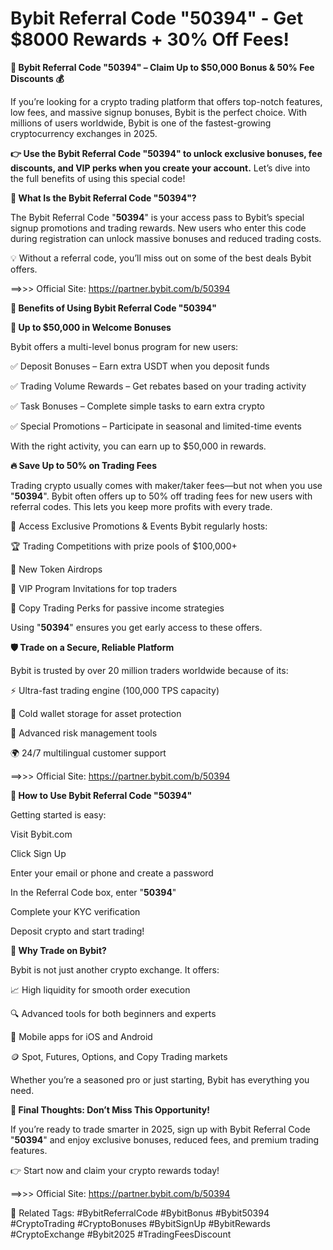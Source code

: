 # Bybit Referral Code "50394" - Get $8000 Rewards + 30% Off Fees!

**🎉 Bybit Referral Code "50394" – Claim Up to $50,000 Bonus & 50% Fee Discounts 💰**

If you’re looking for a crypto trading platform that offers top-notch features, low fees, and massive signup bonuses, Bybit is the perfect choice. With millions of users worldwide, Bybit is one of the fastest-growing cryptocurrency exchanges in 2025.

**👉 Use the Bybit Referral Code "50394" to unlock exclusive bonuses, fee discounts, and VIP perks when you create your account.**
Let’s dive into the full benefits of using this special code!

**🔑 What Is the Bybit Referral Code "50394"?**

The Bybit Referral Code "**50394**" is your access pass to Bybit’s special signup promotions and trading rewards. New users who enter this code during registration can unlock massive bonuses and reduced trading costs.

💡 Without a referral code, you’ll miss out on some of the best deals Bybit offers.

==>>> Official Site: https://partner.bybit.com/b/50394

**🎁 Benefits of Using Bybit Referral Code "50394"**

**💸 Up to $50,000 in Welcome Bonuses**

Bybit offers a multi-level bonus program for new users:

✅ Deposit Bonuses – Earn extra USDT when you deposit funds

✅ Trading Volume Rewards – Get rebates based on your trading activity

✅ Task Bonuses – Complete simple tasks to earn extra crypto

✅ Special Promotions – Participate in seasonal and limited-time events

With the right activity, you can earn up to $50,000 in rewards.

**🔥 Save Up to 50% on Trading Fees**

Trading crypto usually comes with maker/taker fees—but not when you use "**50394**". Bybit often offers up to 50% off trading fees for new users with referral codes. This lets you keep more profits with every trade.

🎯 Access Exclusive Promotions & Events
Bybit regularly hosts:

🏆 Trading Competitions with prize pools of $100,000+

🎉 New Token Airdrops

💼 VIP Program Invitations for top traders

🔄 Copy Trading Perks for passive income strategies

Using "**50394**" ensures you get early access to these offers.

**🛡️ Trade on a Secure, Reliable Platform**

Bybit is trusted by over 20 million traders worldwide because of its:

⚡ Ultra-fast trading engine (100,000 TPS capacity)

🔐 Cold wallet storage for asset protection

🧰 Advanced risk management tools

🌍 24/7 multilingual customer support

==>>> Official Site: https://partner.bybit.com/b/50394


**📝 How to Use Bybit Referral Code "50394"**

Getting started is easy:

Visit Bybit.com

Click Sign Up

Enter your email or phone and create a password

In the Referral Code box, enter "**50394**"

Complete your KYC verification

Deposit crypto and start trading!

**🚀 Why Trade on Bybit?**

Bybit is not just another crypto exchange. It offers:

📈 High liquidity for smooth order execution

🔍 Advanced tools for both beginners and experts

📱 Mobile apps for iOS and Android

🪙 Spot, Futures, Options, and Copy Trading markets

Whether you’re a seasoned pro or just starting, Bybit has everything you need.

**🎯 Final Thoughts: Don’t Miss This Opportunity!**

If you’re ready to trade smarter in 2025, sign up with Bybit Referral Code "**50394**" and enjoy exclusive bonuses, reduced fees, and premium trading features.

👉 Start now and claim your crypto rewards today!

==>>> Official Site: https://partner.bybit.com/b/50394


🔖 Related Tags:
#BybitReferralCode #BybitBonus #Bybit50394 #CryptoTrading #CryptoBonuses #BybitSignUp #BybitRewards #CryptoExchange #Bybit2025 #TradingFeesDiscount
